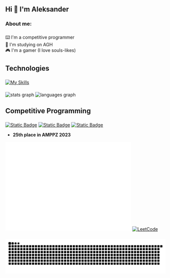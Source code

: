 <h2 align="left">Hi 👋 I'm Aleksander</h2>

###

<h3 align="left">About me:</h3>

###

<p align="left">⌨️ I'm a competitive programmer<br>🏫 I'm studying on AGH<br>🎮 I'm a gamer (I love souls-likes)</p>

###

<h2 align="left">Technologies</h2>

###

[![My Skills](https://skillicons.dev/icons?i=cpp,cs,python,git,github,blender,unity,unrealengine,postgres,tensorflow,vscode,latex)](https://skillicons.dev)

###

<div align="left">
  <img src="https://github-readme-stats.vercel.app/api?username=sgrcn17&hide_title=false&hide_rank=false&show_icons=true&include_all_commits=true&count_private=true&disable_animations=false&theme=dark&locale=en&hide_border=false&order=1" height="150" alt="stats graph"  />
  <img src="https://github-readme-stats.vercel.app/api/top-langs?username=sgrcn17&locale=en&hide_title=false&layout=compact&card_width=320&langs_count=5&theme=dark&hide_border=false&order=2" height="150" alt="languages graph"  />
</div>

###

<h2 align="left">Competitive Programming</h2>

###

[![Static Badge](https://img.shields.io/badge/SPOJ-337AB7?logo=spoj&logoColor=white)](https://pl.spoj.com/users/sgrcn/)
[![Static Badge](https://img.shields.io/badge/codeforces-1F8ACB?logo=codeforces&logoColor=white)](https://codeforces.com/profile/aleksy?locale=en)
[![Static Badge](https://img.shields.io/badge/LeetCode-FFA116?logo=leetcode&logoColor=white)](https://leetcode.com/Sgrcn/)

* **25th place in AMPPZ 2023** <br>

[<img src="https://github.com/sgrcn17/cf-stats/blob/main/output/light_card.svg#gh-dark-mode-only" alt="Codeforces" height="280"/>](https://codeforces.com/profile/aleksy?locale=en)
[<img src="https://leetcard.jacoblin.cool/Sgrcn?theme=dark&font=Exo&ext=activity" alt="LeetCode" height="280"/>](https://leetcode.com/Sgrcn/)

###

![snake gif](https://github.com/sgrcn17/sgrcn17/blob/output/github-contribution-grid-snake-dark.svg)
